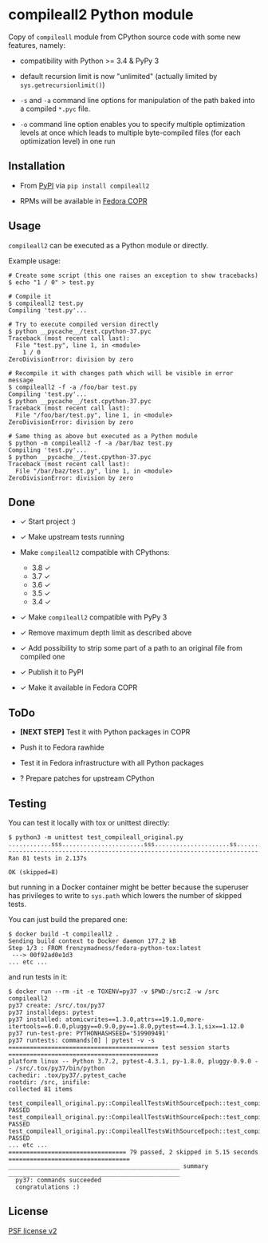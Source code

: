 # compileall2 Python module

Copy of `compileall` module from CPython source code with some new features, namely:

* compatibility with Python >= 3.4 & PyPy 3

* default recursion limit is now "unlimited" (actually limited by `sys.getrecursionlimit()`)

* `-s` and `-a` command line options for manipulation of the path baked into
  a compiled `*.pyc` file.

* `-o` command line option enables you to specify multiple optimization levels
  at once which leads to multiple byte-compiled files (for each optimization level)
  in one run

## Installation

* From [PyPI](https://pypi.org/project/compileall2/) via `pip install compileall2`

* RPMs will be available in [Fedora COPR](https://copr.fedorainfracloud.org/coprs/lbalhar/compileall2/)

## Usage

`compileall2` can be executed as a Python module or directly.

Example usage:

```shell
# Create some script (this one raises an exception to show tracebacks)
$ echo "1 / 0" > test.py

# Compile it
$ compileall2 test.py 
Compiling 'test.py'...

# Try to execute compiled version directly
$ python __pycache__/test.cpython-37.pyc 
Traceback (most recent call last):
  File "test.py", line 1, in <module>
    1 / 0
ZeroDivisionError: division by zero

# Recompile it with changes path which will be visible in error message
$ compileall2 -f -a /foo/bar test.py 
Compiling 'test.py'...
$ python __pycache__/test.cpython-37.pyc 
Traceback (most recent call last):
  File "/foo/bar/test.py", line 1, in <module>
ZeroDivisionError: division by zero

# Same thing as above but executed as a Python module
$ python -m compileall2 -f -a /bar/baz test.py 
Compiling 'test.py'...
$ python __pycache__/test.cpython-37.pyc 
Traceback (most recent call last):
  File "/bar/baz/test.py", line 1, in <module>
ZeroDivisionError: division by zero
```

## Done

* ✓ Start project :)

* ✓ Make upstream tests running

* Make `compileall2` compatible with CPythons:

  * 3.8 ✓
  * 3.7 ✓
  * 3.6 ✓
  * 3.5 ✓
  * 3.4 ✓

* ✓ Make `compileall2` compatible with PyPy 3

* ✓ Remove maximum depth limit as described above

* ✓ Add possibility to strip some part of a path to an original file from compiled one

* ✓ Publish it to PyPI

* ✓ Make it available in Fedora COPR

## ToDo

* **[NEXT STEP]** Test it with Python packages in COPR

* Push it to Fedora rawhide

* Test it in Fedora infrastructure with all Python packages

* ? Prepare patches for upstream CPython

## Testing

You can test it locally with tox or unittest directly:

```shell
$ python3 -m unittest test_compileall_original.py
............sss.......................sss.....................ss.................
----------------------------------------------------------------------
Ran 81 tests in 2.137s

OK (skipped=8)
```

but running in a Docker container might be better because the superuser has privileges to write to `sys.path` which lowers the number of skipped tests.

You can just build the prepared one:

```shell
$ docker build -t compileall2 .
Sending build context to Docker daemon 177.2 kB
Step 1/3 : FROM frenzymadness/fedora-python-tox:latest
 ---> 00f92ad0e1d3
... etc ...
```

and run tests in it:

```shell
$ docker run --rm -it -e TOXENV=py37 -v $PWD:/src:Z -w /src  compileall2
py37 create: /src/.tox/py37
py37 installdeps: pytest
py37 installed: atomicwrites==1.3.0,attrs==19.1.0,more-itertools==6.0.0,pluggy==0.9.0,py==1.8.0,pytest==4.3.1,six==1.12.0
py37 run-test-pre: PYTHONHASHSEED='519909491'
py37 runtests: commands[0] | pytest -v -s
========================================== test session starts ==========================================
platform linux -- Python 3.7.2, pytest-4.3.1, py-1.8.0, pluggy-0.9.0 -- /src/.tox/py37/bin/python
cachedir: .tox/py37/.pytest_cache
rootdir: /src, inifile:
collected 81 items

test_compileall_original.py::CompileallTestsWithSourceEpoch::test_compile_dir_pathlike PASSED
test_compileall_original.py::CompileallTestsWithSourceEpoch::test_compile_file_pathlike PASSED
test_compileall_original.py::CompileallTestsWithSourceEpoch::test_compile_file_pathlike_ddir PASSED
... etc ...
================================= 79 passed, 2 skipped in 5.15 seconds ==================================
________________________________________________ summary ________________________________________________
  py37: commands succeeded
  congratulations :)
```

## License

[PSF license v2](LICENSE)
